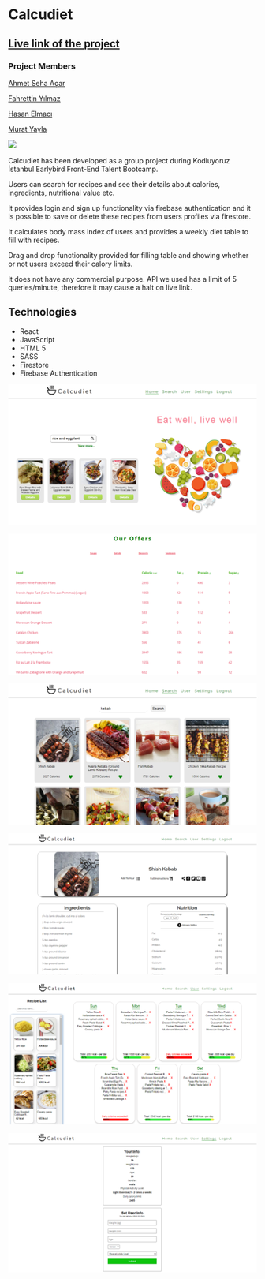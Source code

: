 # Calcudiet

## [Live link of the project](https://determined-hodgkin-262833.netlify.app)

### Project Members

[Ahmet Seha Açar](https://github.com/ahmetseha)

[Fahrettin Yılmaz](https://github.com/fyilmazy)

[Hasan Elmacı](https://github.com/hasanelmaci)

[Murat Yayla](https://github.com/muratyayla26)

![](images/demo.gif)

Calcudiet has been developed as a group project during Kodluyoruz İstanbul Earlybird Front-End Talent Bootcamp.

Users can search for recipes and see their details about calories, ingredients, nutritional value etc.

It provides login and sign up functionality via firebase authentication and it is possible to save or delete these recipes from users profiles via firestore.

It calculates body mass index of users and provides a weekly diet table to fill with recipes.

Drag and drop functionality provided for filling table and showing whether or not users exceed their calory limits.

It does not have any commercial purpose. API we used has a limit of 5 queries/minute, therefore it may cause a halt on live link.

## Technologies
* React
* JavaScript
* HTML 5
* SASS
* Firestore
* Firebase Authentication

![](images/homepagesearch.png)

![](images/homepagetable.png)

![](images/searchpage.png)

![](images/detailpage.png)

![](images/userpage.png)

![](images/settingspage.png)
